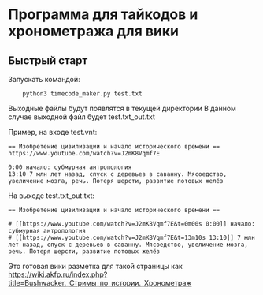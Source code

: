 Программа для тайкодов и хронометража для вики
=============================

Быстрый старт
-----------

Запускать командой:

        python3 timecode_maker.py test.txt

Выходные файлы будут появлятся в текущей директории
В данном случае выходной файл будет test.txt_out.txt

Пример, на входе test.vnt:

    == Изобретение цивилизации и начало исторического времени ==
    https://www.youtube.com/watch?v=J2mK8Vqmf7E

    0:00 начало: субмурная антропология
    13:10 7 млн лет назад, спуск с деревьев в саванну. Мясоедство, увеличение мозга, речь. Потеря шерсти, развитие потовых желёз

На выходе test.txt_out.txt:

    == Изобретение цивилизации и начало исторического времени ==

    # [[https://www.youtube.com/watch?v=J2mK8Vqmf7E&t=0m00s 0:00]] начало: субмурная антропология
    # [[https://www.youtube.com/watch?v=J2mK8Vqmf7E&t=13m10s 13:10]] 7 млн лет назад, спуск с деревьев в саванну. Мясоедство, увеличение мозга, речь. Потеря шерсти, развитие потовых желёз

Это готовая вики разметка для такой страницы как https://wiki.akfp.ru/index.php?title=Bushwacker._Стримы_по_истории._Хронометраж